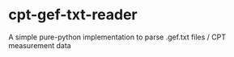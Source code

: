 # cpt-gef-txt-reader
A simple pure-python implementation to parse .gef.txt files / CPT measurement data
